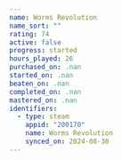 ```yaml
---
name: Worms Revolution
name_sort: ""
rating: 74
active: false
progress: started
hours_played: 26
purchased_on: .nan
started_on: .nan
beaten_on: .nan
completed_on: .nan
mastered_on: .nan
identifiers:
  - type: steam
    appid: "200170"
    name: Worms Revolution
    synced_on: 2024-08-30
---
```

